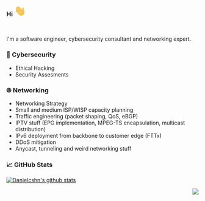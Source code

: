 ### Hi <img src="https://raw.githubusercontent.com/danielcshn/danielcshn/master/icons/wave.gif" width="30px">
<br/>

I'm a software engineer, cybersecurity consultant and networking expert.
<br/>

### 🚨 Cybersecurity
- Ethical Hacking
- Security Assesments

### 🌐 Networking
- Networking Strategy
- Small and medium ISP/WISP capacity planning
- Traffic engineering (packet shaping, QoS, eBGP)
- IPTV stuff (EPG implementation, MPEG-TS encapsulation, multicast distribution)
- IPv6 deployment from backbone to customer edge (FTTx)
- DDoS mitigation
- Anycast, tunneling and weird networking stuff

### 📈 GitHub Stats

[![Danielcshn's github stats](https://github-readme-stats.vercel.app/api?username=danielcshn&show_icons=true&line_height=21&show_icons=true&theme=vue&hide_border=true)](https://github.com/anuraghazra/github-readme-stats)

<img src="https://komarev.com/ghpvc/?username=danielcshn&color=blue&style=flat-square&label=visitors" align="right" />
